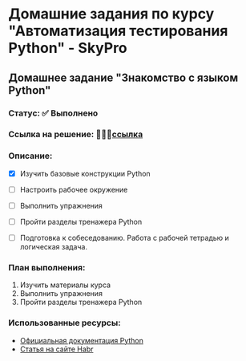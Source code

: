 # Домашние задания по курсу "Автоматизация тестирования Python" - SkyPro

## Домашнее задание "Знакомство с языком Python"

### Статус: :white_check_mark: Выполнено
### Ссылка на решение: 👨🏻‍💻[ссылка](https://github.com/KlimTester/Skypro_python_homeworks/tree/main/Lesson1.)

### Описание:

- [x] Изучить базовые конструкции Python
- [ ] Настроить рабочее окружение
- [ ] Выполнить упражнения
- [ ] Пройти разделы тренажера Python
- [ ] Подготовка к собеседованию. Работа с рабочей тетрадью и логическая задача.



### План выполнения:
1. Изучить материалы курса
2. Выполнить упражнения
3. Пройти разделы тренажера Python


### Использованные ресурсы:
- [Официальная документация Python](https://docs.python.org/3/)
- [Статья на сайте Habr](https://habr.com/ru/articles/794078/)



